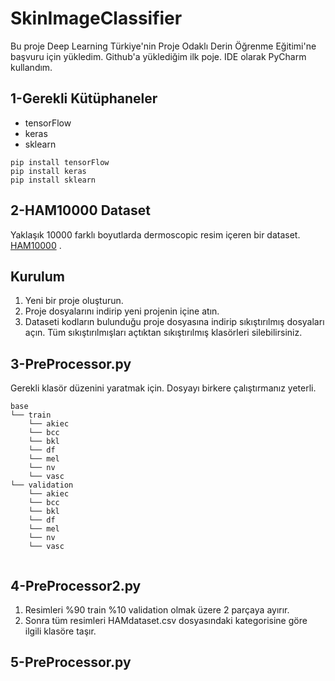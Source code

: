 # SkinImageClassifier
Bu proje Deep Learning Türkiye'nin Proje Odaklı Derin Öğrenme Eğitimi'ne başvuru için yükledim. Github'a yüklediğim ilk poje. IDE olarak PyCharm kullandım.

## 1-Gerekli Kütüphaneler
* tensorFlow
* keras
* sklearn

```
pip install tensorFlow
pip install keras
pip install sklearn
```
 
## 2-HAM10000 Dataset
Yaklaşık 10000 farklı boyutlarda dermoscopic resim içeren bir dataset. [HAM10000](https://www.kaggle.com/kmader/skin-cancer-mnist-ham10000) .

## Kurulum
1. Yeni bir proje oluşturun.
2. Proje dosyalarını indirip yeni projenin içine atın. 
3. Dataseti kodların bulunduğu proje dosyasına indirip  sıkıştırılmış dosyaları açın. Tüm sıkıştırılmışları açtıktan sıkıştırılmış klasörleri silebilirsiniz.  

## 3-PreProcessor.py
Gerekli klasör düzenini yaratmak için. Dosyayı birkere çalıştırmanız yeterli.

```
base
└── train
    └── akiec
    └── bcc
    └── bkl
    └── df
    └── mel
    └── nv
    └── vasc
└── validation
    └── akiec
    └── bcc
    └── bkl
    └── df
    └── mel
    └── nv
    └── vasc
        
```
## 4-PreProcessor2.py
1. Resimleri %90 train %10 validation olmak üzere 2 parçaya ayırır.
2. Sonra tüm resimleri HAMdataset.csv dosyasındaki kategorisine göre ilgili klasöre taşır.

## 5-PreProcessor.py

